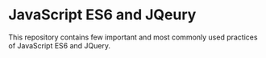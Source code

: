 # JavaScript ES6 and JQeury
This repository contains few important and most commonly used practices of JavaScript ES6 and JQuery.